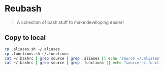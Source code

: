 # Reubash

> A collection of bash stuff to make developing easier!

## Copy to local

```bash
cp .aliases.sh ~/.aliases
cp .functions.sh ~/.functions
cat ~/.bashrc | grep source | grep .aliases || echo "source ~/.aliases" >> ~/.bashrc
cat ~/.bashrc | grep source | grep .functions || echo "source ~/.functions" >> ~/.bashrc
```